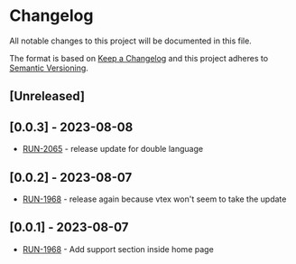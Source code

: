# Changelog

All notable changes to this project will be documented in this file.

The format is based on [Keep a Changelog](http://keepachangelog.com/en/1.0.0/)
and this project adheres to [Semantic Versioning](http://semver.org/spec/v2.0.0.html).

## [Unreleased]

## [0.0.3] - 2023-08-08
- [RUN-2065](https://whirlpoolgtm.atlassian.net/browse/RUN-2065) - release update for double language
## [0.0.2] - 2023-08-07
- [RUN-1968](https://whirlpoolgtm.atlassian.net/browse/RUN-1968) - release again because vtex won't seem to take the update
## [0.0.1] - 2023-08-07
- [RUN-1968](https://whirlpoolgtm.atlassian.net/browse/RUN-1968) - Add support section inside home page